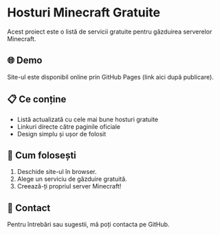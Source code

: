 # Hosturi Minecraft Gratuite

Acest proiect este o listă de servicii gratuite pentru găzduirea serverelor Minecraft.

## 🌐 Demo
Site-ul este disponibil online prin GitHub Pages (link aici după publicare).

## 📋 Ce conține
- Listă actualizată cu cele mai bune hosturi gratuite
- Linkuri directe către paginile oficiale
- Design simplu și ușor de folosit

## 🚀 Cum folosești
1. Deschide site-ul în browser.
2. Alege un serviciu de găzduire gratuită.
3. Creează-ți propriul server Minecraft!

## 📧 Contact
Pentru întrebări sau sugestii, mă poți contacta pe GitHub.

